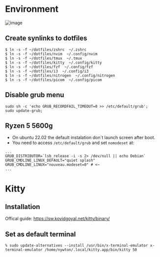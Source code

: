 # Environment
![image](https://github.com/nywton/dotfiles/assets/6857918/22039bb5-5291-46fc-9ff5-16a0f71aea0f)


## Create synlinks to dotfiles

```
$ ln -s -f ~/dotfiles/zshrc  ~/.zshrc
$ ln -s -f ~/dotfiles/nvim  ~/.config/nvim
$ ln -s -f ~/dotfiles/tmux  ~/.tmux
$ ln -s -f ~/dotfiles/kitty  ~/.config/kitty
$ ln -s -f ~/dotfiles/fzf  ~/.config/fzf
$ ln -s -f ~/dotfiles/i3  ~/.config/i3
$ ln -s -f ~/dotfiles/nitrogen  ~/.config/nitrogen
$ ln -s -f ~/dotfiles/picom  ~/.config/picom
```

## Disable grub menu
```
sudo sh -c 'echo GRUB_RECORDFAIL_TIMEOUT=0 >> /etc/default/grub';
sudo update-grub;
```
## Ryzen 5 5600g
* On ubuntu 22.02 the default instalation don´t launch screen after boot.
* You need to access `/etc/default/grub` and set `nomodeset` at:
```
...
GRUB_DISTRIBUTOR=`lsb_release -i -s 2> /dev/null || echo Debian`
GRUB_CMDLINE_LINUX_DEFAULT="quiet splash"
GRUB_CMDLINE_LINUX="nouveau.modeset=0" # <~
...
```
# Kitty
## Installation
Offical guide: https://sw.kovidgoyal.net/kitty/binary/
## Set as default terminal
```
% sudo update-alternatives --install /usr/bin/x-terminal-emulator x-terminal-emulator /home/nywton/.local/kitty.app/bin/kitty 50
```
